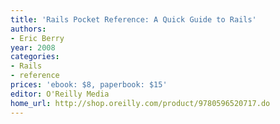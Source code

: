 ```yaml
---
title: 'Rails Pocket Reference: A Quick Guide to Rails'
authors:
- Eric Berry
year: 2008
categories:
- Rails
- reference
prices: 'ebook: $8, paperbook: $15'
editor: O'Reilly Media
home_url: http://shop.oreilly.com/product/9780596520717.do
---
```

